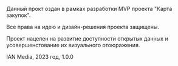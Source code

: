 Данный прокт оздан в рамках разработки MVP проекта "Карта закупок".

Все права на идею и дизайн-решения проекта защищены.

Проект нацелен на развитие доступности открытых данных и усовершенстование их визуального отоюражения.

IAN Media, 2023 год, 1.0.0
